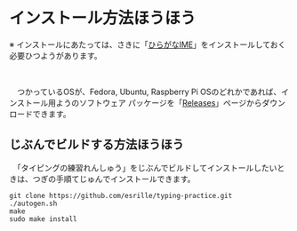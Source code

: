 # インストール￹方法￺ほうほう￻

※ インストールにあたっては、さきに「[ひらがなIME](https://github.com/esrille/ibus-hiragana)」をインストールしておく￹必要￺ひつよう￻があります。

<br>

　つかっているOSが、Fedora, Ubuntu, Raspberry Pi OSのどれかであれば、インストール￹用￺よう￻のソフトウェア パッケージを「[Releases](https://github.com/esrille/typing-practice/releases)」ページからダウンロードできます。

## じぶんでビルドする￹方法￺ほうほう￻

　「タイピングの￹練習￺れんしゅう￻」をじぶんでビルドしてインストールしたいときは、つぎの￹手順￺てじゅん￻でインストールできます。

```
git clone https://github.com/esrille/typing-practice.git
./autogen.sh
make
sudo make install
```
